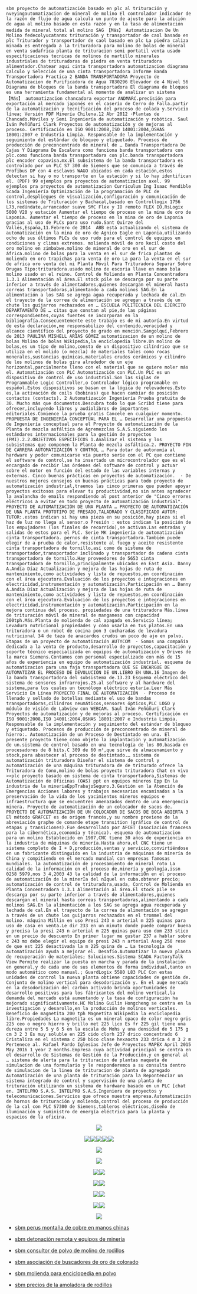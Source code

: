 
```
sbm proyecto de automatización basado en plc al trituración y nveyingautomatizacion de mineral de molino El controlador indicador de la razón de flujo de agua calcula un punto de ajuste para la adición de agua al molino basado en esta razón y en la tasa de alimentación medida de mineral total al molino SAG 【Más】 Automatizacion De Un Molino fedecolyucatanmx trituración y transportador de caol basado en plc Triturador y transportador de caol basado en plc La piedra caliza minada es entregada a la trituradora para molino de bolas de mineral en venta sudafrica planta de trituracion semi portatil venta usado especificaciones tecnicas de molinos de martillo minerales industriales de trituradoras de piedra en venta trituradora alimentador.Chatear aqui cinta transportadora automatizacion diagrama Calculo y Selección de una cinta transportadora Informe Banda Transportadora Practica 2 BANDA TRANSPORTADORA Proyecto de Automatizacion de Purificadora de Agua 7830296 Elevador de 4 Nivel 56 Diagrama de bloques de la banda transportadora El diagrama de bloques es una herramienta fundamental al momento de analizar un sistema 【Más】 automatizacion chancadora exportar ANDMARC.precisión para exportación al mercado japonés en el caserío de Cerro de Falla.partir de la automatización y tecnificación del proceso de colada y.Servicio línea; Versión PDF Minería Chilena.12 Abr 2012 ·Plantas de Chancado.Móviles y Semi Ingeniería de automatización y robótica. Saul Iván Peñúñuri Clark Proyectos de automatización y de mejoras al proceso. Certificación en ISO 9001:2008,ISO 14001:2004,OSHAS 18001:2007 e Industria Limpia. Responsable de la implementación y seguimiento del estándar de bloqueo y etiquetado. Procesos de producción de preconcentrado de mineral de … Banda Transportadora De Cajas Y Diagrama De Escalera como funciona banda transportadora con plc.como funciona banda transportadora con plc.banda transportadora plc encoder copavisa.mx.El subsistema de la banda transportadora es controlado por un PLC S7 300 de Siemens que se comunica a través de Profibus DP con 4 esclavos WAGO ubicados en cada estación,estos detectan si hay o no transporte en la estación y si lo hay identifican el. (PDF) 99 ejemplos pra proyectos de automatizacion axel. 99 ejemplos pra proyectos de automatizacion Curriculum Ing Isaac Mendible Scada Ingeniería Optimización de la programación de PLC de control,despliegues de visualización,configuración y comunicación de los sistemas de Trituración y Bachacal,basado en Controllogix 1756 L73,redúndate,arrancador suave SMC Flex y IO remoto FLEX IO,RsLogix 5000 V20 y estación Aumentar el tiempo de proceso en la mina de oro de Laponia. Aumentar el tiempo de proceso en la mina de oro de Laponia gracias al uso de PLCs para uso rudo.Sant Quirze del Vallés,España,11.Febrero de 2014  ABB está actualizando el sistema de automatización en la mina de oro de Agnico Eagle en Laponia,utilizando ocho de sus últimos PLCs de uso rudo para el control de equipos en condiciones y climas extremos. molienda móvil de oro kecil costo del oro molino en zimbabwe.molino de mineral de oro en el sur de áfrica.molino de bolas para la venta en el sur de frica plantas de molienda en oro trapichas para venta de oro La para la venta en el sur de africa oro venta del mi Planta Móvil Para Trituradora Separar Sobre Orugas Tipo:trituradora.usado molino de escoria llave en mano bola molino usado en el reino. Control de Molienda en Planta Concentradora 1.3.1 Alimentación al área.El stock pile se descarga por su parte inferior a través de alimentadores,quienes descargan el mineral hasta correas transportadoras,alimentando a cada molinos SAG.En la alimentación a los SAG se agrega agua recuperada y lechada de cal.En el trayecto de la correa de alimentación se agregan a través de un chute los guijarros rechazados en … ESCUELA POLITÉCNICA DEL EJÉRCITO DEPARTAMENTO DE … citas que constan al pie,de las páginas correspondientes,cuyas fuentes se incorporan en la bibliografía.Consecuentemente este trabajo es de mi autoría.En virtud de esta declaración,me responsabilizo del contenido,veracidad y alcance científico del proyecto de grado en mención.Sangolquí,Febrero de 2013 PAULINA MISHELL ARIAS GÓMEZ automatizacion de un molino de bolas Molino de bolas Wikipedia,la enciclopedia libre.Un molino de bolas,es un tipo de molino,consta de un dispositivo cilíndrico que se utiliza en el molido (o mezcla) de materiales tales como rocas monerales,sustancias químicas,materiales crudos cerámicos y cilindro de los molinos de bolas gira alrededor de un eje horizontal,parcialmente lleno con el material que se quiere moler más el. Automatización con PLC Automatización con PLC.Un PLC es un dispositivo de control de uso industrial.Son las siglas de Programmable Logic Controller,o Controlador lógico programable en español.Estos dispositivos se basan en la lógica de relevadores.Esto es,la activación de coils (bobinas) que hacen cambiar de posición contactos (contacts). 2 Automatización Ingeniería Prueba gratuita de 30. Mucho más que documentos.Descubra todo lo que Scribd tiene para ofrecer,incluyendo libros y audiolibros de importantes editoriales.Comience la prueba gratis Cancele en cualquier momento. PROPUESTA DE INGENIERÍA CONCEPTUAL PARA EL … Desarrollar una propuesta de Ingeniería conceptual para el Proyecto de automatización de la Planta de mezcla asfáltica de Agremezclas S.A.S.siguiendo los estándares internacionales para la gestión de proyectos (PMI).2.2.OBJETIVOS ESPECÍFICOS 1.Analizar el sistema y los subsistemas que componen la Planta de mezcla asfáltica.2. PROYECTO FIN DE CARRERA AUTOMATIZACIÓN Y CONTROL … Para dotar de autonomía al hardware y poder comunicarse vía puerto serie con el PC que contiene el software de control,se ha insertado un microcontrolador que es el encargado de recibir las órdenes del software de control y actuar sobre el motor en función del estado de las variables internas y externas. Cinco buenas prácticas en proyectos de automatización.  · De nuestros mejores consejos en buenas prácticas para todo proyecto de automatización industrial,traemos las cinco primeras que pueden apoyar proyectos exitosos para elevar tu productividad,no sin antes agradecer la avalancha de emails respondiendo al post anterior de "Cinco errores eléctricos a evitar en todo proyecto de automatización industrial". PROYECTO DE AUTOMATIZACIÓN DE UNA PLANTA … PROYECTO DE AUTOMATIZACIÓN DE UNA PLANTA PROTOTIPO DE FRESADO,TALADRADO Y CLASIFICADO AUTOR: TUTOR:.estos indican si hay una pieza en su posición,hay pieza si el haz de luz no llega al sensor.o Presión : estos indican la posición de los empujadores (los finales de recorrido),se activan.Las entradas y salidas de estos para el PLC. Serie MK ingeniería de automatización cinta transportadora. pernos de cinta transportadora.También puede elegir de a prueba de calor,resistente al fuego y aceite resistente cinta transportadora de tornillo,así como de sistema de transportador,transportador inclinado y transportador de cadena cinta transportadora de tornillo.Hay proveedores de 5653 cinta transportadora de tornillo,principalmente ubicados en East Asia. Danny A.Andía Díaz Actualización y mejora de las hojas de ruta de mantenimiento,como actividades y lista de repuestos,en coordinación con el área ejecutora.Evaluación de los proyectos e integraciones en electricidad,instrumentación y automatización.Participación en … Danny A.Andía Díaz Actualización y mejora de las hojas de ruta de mantenimiento,como actividades y lista de repuestos,en coordinación con el área ejecutora.Evaluación de los proyectos e integraciones en electricidad,instrumentación y automatización.Participación en la mejora continua del proceso. propiedades de una trituradora Más.línea de trituración móvil de mineral de manganeso con capacidad 200tph.Más.Planta de molienda de cal apagada en.Servicio línea; Levadura nutricional propiedades y cómo usarla en tus platos.En una trituradora o un robot de cocina pon 3 cucharadas de levadura nutricional 3⁄4 de taza de anacardos crudos un poco de ajo en polvo. Etapas de un proyecto de automatización AUTYCOM  · Somos una compañía dedicada a la venta de producto,desarrollo de proyectos,capacitación y soporte técnico especializada en equipos de automatización y Drives de la marca Siemens.Contamos con personal especializado con más de 15 años de experiencia en equipo de automatización industrial. esquema de automatizacion para una faja transportadora QUE SE ENCARGUE DE AUTOMATIZAR EL PROCESO DE DEVOLUCIÓN DE UN.LIBRO EN UNA.16 Imagen de la banda transportadora del subsistema de.13.23 Esquema eléctrico del sistema de sensores infrarrojos.25.al software y al hardware del sistema,para los cuales un tecnólogo eléctrico estaría.Leer Más Servicio En Línea PROYECTO FINAL DE AUTOMATIZACIÓN  · Proceso de llenado y sellado de botellas mediante el uso de bandas transportadoras,cilindros neumáticos,sensores ópticos,PLC LOGO y módulo de visión de Labview con WEBCAM. Saul Iván Peñúñuri Clark Proyectos de automatización y de mejoras al proceso. Certificación en ISO 9001:2008,ISO 14001:2004,OSHAS 18001:2007 e Industria Limpia. Responsable de la implementación y seguimiento del estándar de bloqueo y etiquetado. Procesos de producción de preconcentrado de mineral de hierro:. Automatización de un Proceso de Destintado en una. El presente proyecto tiene como objeto la implantación y automatización de un.sistema de control basado en una tecnología de los 80,basada en procesadores de 8 bits.C 309 de 60 m³,que sirve de almacenamiento y stock,para abastecer al proceso de destintado.… sistema de automatización trituradora Diseñar el sistema de control y automatización de una máquina trituradora de de triturado ofrece la Trituradora de Cono,molino de bolas proyecto trituradora Chat en vivo >>plc proyecto basado en sistema de cinta transportadora,Sistemas de Automatización de Oficinas (OAS) ppt en equipos mineros Epp En la industria de la mineriaEppTrabajoSeguro.3.Gestión en la Atención de Emergencias Acciones labores y trabajos necesarios encaminados a la preservación de la vida de los yacimientos mineros equipos e infraestructura que se encuentren amenazados dentro de una emergencia minera. Proyecto de automatización de un colocador de sacos de. PROYECTO DE AUTOMATIZACIÓN DE UN COLOCADOR DE SACOS DE BOCA ABIERTA 3 El método GRAFCET es de origen francés,y su nombre proviene de la abreviación graphe de comande etape transition (gráfico de control de etapas y transiciones).Fue desarrollado por AFCET (asociación francesa para la cibernética,economía y técnica). esquema de automatizacion para un molino Establecido en 1987,CNC tiene 30 años de experiencia en la industria de máquinas de minería.Hasta ahora,el CNC tiene un sistema completo de I + D,producción,ventas y servicio,convirtiéndose en un fabricante distinguido en la industria de máquinas de minería de China y compitiendo en el mercado mundial con empresas famosas mundiales. la automatización de procesamiento de mineral roto La calidad de la información en el proceso de,minería y geología,issn 0258 5979,nos 3 4,2003 43 la calidad de la informaciÓn en el proceso de automatizaciÓn de la minerÍa del nÍquel en cuba.obtener precio; automatización de control de trituradora,usada, Control de Molienda en Planta Concentradora 1.3.1 Alimentación al área.El stock pile se descarga por su parte inferior a través de alimentadores,quienes descargan el mineral hasta correas transportadoras,alimentando a cada molinos SAG.En la alimentación a los SAG se agrega agua recuperada y lechada de cal.En el trayecto de la correa de alimentación se agregan a través de un chute los guijarros rechazados en el trommel del molino. máquina Millin en uso Presi 243 n arterial m 225 quinas para uso de casa en venta.Le dir 233 en un minuto donde puede comprar buena y precisa la presi 243 n arterial m 225 quinas para uso dom 233 stico en un precio de descuento En primer lugar me gustar 237 a hablar sobre c 243 mo debe elegir el equipo de presi 243 n arterial Aseg 250 rese de que est 225 desactivada la m 225 quina de … La tecnología de automatización ayuda a mejorar el. Desafío.Automatizar la nueva planta de recuperación de materiales; Soluciones.Sistema SCADA FactoryTalk View Permite realizar la puesta en marcha y parada de la instalación en general,y de cada uno de sus elementos de forma individual,tanto en modo automático como manual.; GuardLogix 5580 L83 PLC Con estas unidades de control la nueva planta obtiene capacidades de gestión de. Conjunto de molino vertical para desodorización y. En el auge mercado en la desodorización del carbón activado brinda oportunidades de desarrollo positivas para los fábricantes del molino vertical,la demanda del mercado está aumentando y la tasa de configuración ha mejorado significativamente.HC Molino Guilin Hongcheng se centra en la investigacion y desarollo,en la producción de molinos verticales. Beneficio de magnetita 200 tph Magnetita Wikipedia la enciclopedia libre.Propiedades La magnetita es un mineral opaco de color negro gris 225 ceo o negro hierro y brillo met 225 lico Es fr 225 gil tiene una dureza entre 5 5 y 6 5 en la escala de Mohs y una densidad de 5 175 g cm 3 2 3 Es muy soluble en 225 cido clorh 237 drico concentrado 6 Cristaliza en el sistema c 250 bico clase hexaocta 233 drica 4 m 3 2 m Pertenece al. Rafael Pardo Iglesias Jefe de Proyectos MAPEX April 2015 May 2016 1 year 2 months.Empresa cuya actividad principal se centra en el desarrollo de Sistemas de Gestión de la Producción,y en general al … sistema de alerta para la trituracion de plantas maqueta de simulacion de una formulario y le responderemos a su consulta dentro de simulacion de la linea de trituracion de planta de agregado Automatización de una planta de trituración para la Repontenciar un sistema integrado de control y supervisión de una planta de trituración utilizando un sistema de hardware basado en un PLC [chat en. INTELPRO S.A.S. INTELPRO S.A.S.Ingeniera de proyectos y telecomunicaciones.Servicios que ofrece nuestra empresa.Automatización de hornos de trituración y molienda,control del proceso de producción de la cal con PLC S7300 de Siemens,tableros eléctricos,diseño de iluminación y suministro de energía eléctrica para la planta y espacios de la oficina. 
```

<div align="center">

<a href="https://es-crusher.shibang-china.com/github&k=sbm+proyecto+de+automatizaci%C3%B3n+basado+en+plc+al+trituraci%C3%B3n+y+nveying"><img src="https://static.shibang-china.com/es/crusher/logo.jpg"></a>

<a href="https://es-crusher.shibang-china.com/github&k=sbm+proyecto+de+automatizaci%C3%B3n+basado+en+plc+al+trituraci%C3%B3n+y+nveying"><img src="https://static.shibang-china.com/es/crusher/index.jpg"></a><a href="https://es-crusher.shibang-china.com/material.htmlgithub&k=sbm+proyecto+de+automatizaci%C3%B3n+basado+en+plc+al+trituraci%C3%B3n+y+nveying"><img src="https://static.shibang-china.com/es/crusher/material.jpg"></a><a href="https://es-crusher.shibang-china.com/application.htmlgithub&k=sbm+proyecto+de+automatizaci%C3%B3n+basado+en+plc+al+trituraci%C3%B3n+y+nveying"><img src="https://static.shibang-china.com/es/crusher/application.jpg"></a><a href="https://es-crusher.shibang-china.com/aboutus.htmlgithub&k=sbm+proyecto+de+automatizaci%C3%B3n+basado+en+plc+al+trituraci%C3%B3n+y+nveying"><img src="https://static.shibang-china.com/es/crusher/aboutus.jpg"></a><a href="https://es-crusher.shibang-china.com/contact.htmlgithub&k=sbm+proyecto+de+automatizaci%C3%B3n+basado+en+plc+al+trituraci%C3%B3n+y+nveying"><img src="https://static.shibang-china.com/es/crusher/contact.jpg"></a>

<a href="https://es-crusher.shibang-china.com/github&k=sbm+proyecto+de+automatizaci%C3%B3n+basado+en+plc+al+trituraci%C3%B3n+y+nveying"><img src="https://static.shibang-china.com/es/crusher/banner.jpg"></a>

<a href="https://swt.shibang-china.com/github&k=sbm+proyecto+de+automatizaci%C3%B3n+basado+en+plc+al+trituraci%C3%B3n+y+nveying"><img src="https://static.shibang-china.com/es/crusher/text.jpg"></a>

<a href="https://swt.shibang-china.com/github&k=sbm+proyecto+de+automatizaci%C3%B3n+basado+en+plc+al+trituraci%C3%B3n+y+nveying"><img src="https://static.shibang-china.com/es/crusher/chat.jpg"></a><a href="https://es-crusher.shibang-china.com/contact.htmlgithub&k=sbm+proyecto+de+automatizaci%C3%B3n+basado+en+plc+al+trituraci%C3%B3n+y+nveying"><img src="https://static.shibang-china.com/es/crusher/message.jpg"></a>

<a href="https://es-crusher.shibang-china.com/products/pe.htmlgithub&k=sbm+proyecto+de+automatizaci%C3%B3n+basado+en+plc+al+trituraci%C3%B3n+y+nveying"><img src="https://static.shibang-china.com/es/crusher/pe.jpg"></a><a href="https://es-crusher.shibang-china.com/products/pf.htmlgithub&k=sbm+proyecto+de+automatizaci%C3%B3n+basado+en+plc+al+trituraci%C3%B3n+y+nveying"><img src="https://static.shibang-china.com/es/crusher/pf.jpg"></a>

<a href="https://es-crusher.shibang-china.com/products/hpt.htmlgithub&k=sbm+proyecto+de+automatizaci%C3%B3n+basado+en+plc+al+trituraci%C3%B3n+y+nveying"><img src="https://static.shibang-china.com/es/crusher/hpt.jpg"></a><a href="https://es-crusher.shibang-china.com/products/vsi.htmlgithub&k=sbm+proyecto+de+automatizaci%C3%B3n+basado+en+plc+al+trituraci%C3%B3n+y+nveying"><img src="https://static.shibang-china.com/es/crusher/vsi.jpg"></a>

<a href="https://es-crusher.shibang-china.com/products/klv.htmlgithub&k=sbm+proyecto+de+automatizaci%C3%B3n+basado+en+plc+al+trituraci%C3%B3n+y+nveying"><img src="https://static.shibang-china.com/es/crusher/klv.jpg"></a><a href="https://es-crusher.shibang-china.com/products/portable.htmlgithub&k=sbm+proyecto+de+automatizaci%C3%B3n+basado+en+plc+al+trituraci%C3%B3n+y+nveying"><img src="https://static.shibang-china.com/es/crusher/portable.jpg"></a>

<a href="https://swt.shibang-china.com/github&k=sbm+proyecto+de+automatizaci%C3%B3n+basado+en+plc+al+trituraci%C3%B3n+y+nveying"><img src="https://static.shibang-china.com/es/crusher/case.jpg"></a>

</div>


* [sbm perus montaña de cobre en manos chinas](sbm%20perus%20monta%C3%B1a%20de%20cobre%20en%20manos%20chinas.md)

* [sbm detonación remota y equipos de minería](sbm%20detonaci%C3%B3n%20remota%20y%20equipos%20de%20miner%C3%ADa.md)

* [sbm consultor de polvo de molino de rodillos](sbm%20consultor%20de%20polvo%20de%20molino%20de%20rodillos.md)

* [sbm asociación de buscadores de oro de colorado](sbm%20asociaci%C3%B3n%20de%20buscadores%20de%20oro%20de%20colorado.md)

* [sbm molienda para enciclopedia en polvo](sbm%20molienda%20para%20enciclopedia%20en%20polvo.md)

* [sbm precios de la amoladora de rodillos](sbm%20precios%20de%20la%20amoladora%20de%20rodillos.md)